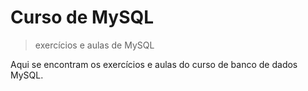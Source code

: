 # Curso de MySQL
> exercícios e aulas de MySQL

Aqui se encontram os exercícios e aulas do curso de banco de dados MySQL.